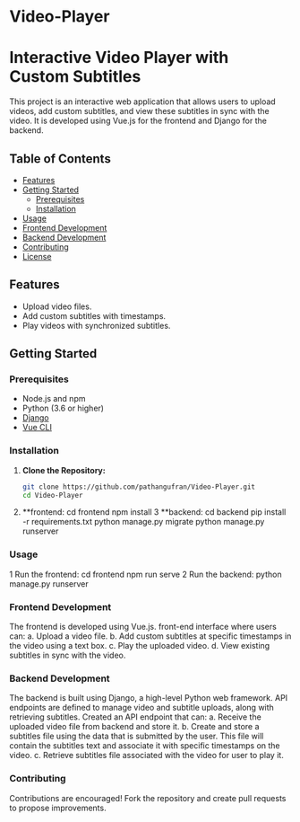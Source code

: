 # Video-Player
# Interactive Video Player with Custom Subtitles

This project is an interactive web application that allows users to upload videos, add custom subtitles, and view these subtitles in sync with the video. It is developed using Vue.js for the frontend and Django for the backend.

## Table of Contents

- [Features](#features)
- [Getting Started](#getting-started)
  - [Prerequisites](#prerequisites)
  - [Installation](#installation)
- [Usage](#usage)
- [Frontend Development](#frontend-development)
- [Backend Development](#backend-development)
- [Contributing](#contributing)
- [License](#license)

## Features

- Upload video files.
- Add custom subtitles with timestamps.
- Play videos with synchronized subtitles.

## Getting Started

### Prerequisites

- Node.js and npm
- Python (3.6 or higher)
- [Django](https://www.djangoproject.com/)
- [Vue CLI](https://cli.vuejs.org/guide/installation.html)

### Installation

1. **Clone the Repository:**

   ```bash
   git clone https://github.com/pathangufran/Video-Player.git
   cd Video-Player
2. **frontend:
cd frontend
npm install
3 **backend:
cd backend
pip install -r requirements.txt
python manage.py migrate
python manage.py runserver

### Usage
1 Run the frontend:
cd frontend
npm run serve
2 Run the backend:
python manage.py runserver

### Frontend Development
The frontend is developed using Vue.js.
front-end interface where users can:
a. Upload a video file.
b. Add custom subtitles at specific timestamps in the video using a text box.
c. Play the uploaded video.
d. View existing subtitles in sync with the video.

### Backend Development
The backend is built using Django, a high-level Python web framework.
API endpoints are defined to manage video and subtitle uploads, along with retrieving subtitles.
Created an API endpoint that can:
a. Receive the uploaded video file from backend and store it.
b. Create and store a subtitles file using the data that is submitted by the user.
This file will contain the subtitles text and associate it with specific timestamps
on the video.
c. Retrieve subtitles file associated with the video for user to play it. 

### Contributing
Contributions are encouraged! Fork the repository and create pull requests to propose improvements.


